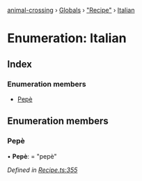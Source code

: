 [animal-crossing](../README.md) › [Globals](../globals.md) › ["Recipe"](../modules/_recipe_.md) › [Italian](_recipe_.italian.md)

# Enumeration: Italian

## Index

### Enumeration members

* [Pepè](_recipe_.italian.md#pepè)

## Enumeration members

###  Pepè

• **Pepè**: = "pepè"

*Defined in [Recipe.ts:355](https://github.com/Norviah/animal-crossing/blob/fc7c924/module/types/Recipe.ts#L355)*
